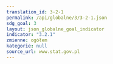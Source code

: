 ```yaml
---
translation_id: 3-2-1
permalink: /api/globalne/3/3-2-1.json
sdg_goal: 3
layout: json_globalne_goal_indicator
indicator: "3.2.1"
zmienne: ogółem
kategorie: null
source_url: www.stat.gov.pl
---
```

